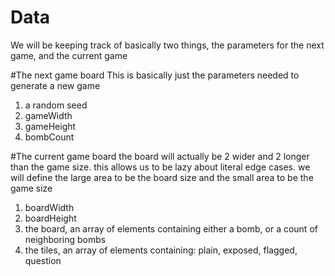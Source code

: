 # Data
We will be keeping track of basically two things, the parameters for the next
game, and the current game

#The next game board
This is basically just the parameters needed to generate a new game
1. a random seed
1. gameWidth
1. gameHeight
1. bombCount

#The current game board
the board will actually be 2 wider and 2 longer than the game size.
this allows us to be lazy about literal edge cases.
we will define the large area to be the board size and the small area to be the
game size
1. boardWidth
1. boardHeight
1. the board, an array of elements containing either a bomb, or a count of
   neighboring bombs
1. the tiles, an array of elements containing: plain, exposed, flagged, question

